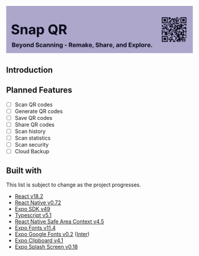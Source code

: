 ![SnapQR Banner](./SnapQRBanner.png)

## Introduction

## Planned Features

- [ ] Scan QR codes
- [ ] Generate QR codes
- [ ] Save QR codes
- [ ] Share QR codes
- [ ] Scan history
- [ ] Scan statistics
- [ ] Scan security
- [ ] Cloud Backup

## Built with

This list is subject to change as the project progresses.

- [React v18.2](https://react.dev/)
- [React Native v0.72](https://reactnative.dev/)
- [Expo SDK v49](https://expo.dev)
- [Typescript v5.1](https://www.typescriptlang.org/)
- [React Native Safe Area Context v4.5](https://github.com/th3rdwave/react-native-safe-area-context#readme)
- [Expo Fonts v11.4](https://docs.expo.dev/versions/latest/sdk/font/)
- [Expo Google Fonts v0.2](https://docs.expo.dev/guides/using-custom-fonts/#using-a-google-font) ([Inter](https://fonts.google.com/specimen/Inter))
- [Expo Clipboard v4.1](https://docs.expo.dev/versions/latest/sdk/clipboard/)
- [Expo Splash Screen v0.18](https://docs.expo.dev/versions/latest/sdk/splash-screen/)
